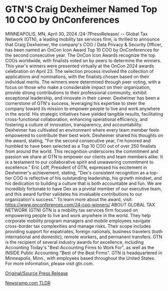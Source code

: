 # GTN'S Craig Dexheimer Named Top 10 COO by OnConferences

MINNEAPOLIS, MN, April 30, 2024 /24-7PressRelease/ -- Global Tax Network (GTN), a leading mobility tax services firm, is thrilled to announce that Craig Dexheimer, the company's COO / Data Privacy & Security Officer, has been named an OnCon Icon Award Top 10 COO by OnConferences for the second consecutive year.  The OnCon Icon Awards recognize the top COOs worldwide, with finalists voted on by peers to determine the winners. This year's winners were presented virtually at the OnCon 2024 awards celebration on April 23. The selection process involved the collection of applications and nominations, with the finalists chosen based on their individual merits. The winners were determined through peer voting, with a focus on those who make a considerable impact on their organization, provide strong contributions to their professional community, exhibit exceptional leadership, and innovate in their career.  Dexheimer has been a cornerstone of GTN's success, leveraging his expertise to steer the company toward its mission to empower people to live and work anywhere in the world. His strategic initiatives have yielded tangible results, facilitating cross-functional collaboration, enhancing operational efficiency, and fostering a culture of innovation, transparency, and accountability. Dexheimer has cultivated an environment where every team member feels empowered to contribute their best work.   Dexheimer shared his thoughts on the award, stating, "For the second consecutive year, I'm honored and humbled to have been selected as a Top 10 COO out of over 250 finalists from around the world. This recognition underscores the commitment and passion we share at GTN to empower our clients and team members alike. It is a testament to our collaborative spirit and unwavering commitment to excellence."  Eric Loff, President of GTN, expressed his excitement in Dexheimer's achievement, stating, "Dex's consistent recognition as a top-tier COO is reflective of his outstanding leadership, his growth mindset, and his dedication to building a culture that is both accountable and fun. We are incredibly fortunate to have Dex as a pivotal member of our executive team, and this award further validates his invaluable contributions to our organization's success."  To learn more about the award, visit: https://www.onconferences.com/24-coo-winners/   ABOUT GLOBAL TAX NETWORK (GTN) GTN is a mobility tax services firm focused on empowering people to live and work anywhere in the world. They help corporate mobility program managers and mobile employees navigate cross-border tax complexities and manage risks. Their scope includes providing support for expatriates, foreign nationals, business travelers (both international and domestic), remote workers, and permanent transfers. GTN is the recipient of several industry awards for excellence, including Accounting Today's "Best Accounting Firms to Work For", as well as the INSIDE Public Accounting "Best of the Best Firms". GTN is headquartered in Minneapolis, Minn., with employees based throughout the United States. For more information, please visit gtn.com. 

[Original/Source Press Release](https://www.24-7pressrelease.com/press-release/510508/gtns-craig-dexheimer-named-top-10-coo-by-onconferences) 

[Newsramp.com TLDR](https://newsramp.com/None) 